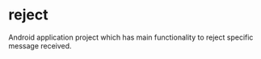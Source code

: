 reject
======

Android application project which has main functionality to reject specific message received.
